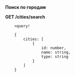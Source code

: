 **Поиск по городам**

**GET /cities/search**
```
    >query!
```
```
    {
        cities: [
            {
                id: number,
                name: string,
                type: string
            }
        ]
    }
```

